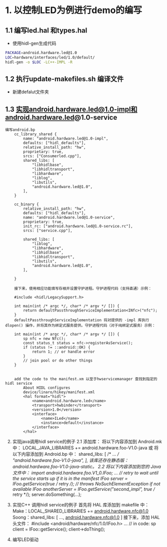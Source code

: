 
# 1. 以控制LED为例进行demo的编写
## 1.1 编写led.hal 和types.hal
- 使用hidl-gen生成代码
```bash
PACKAGE=android.hardware.led@1.0
LOC=hardware/interfaces/led/1.0/default/
hidl-gen -o $LOC -LC++-IMPL -R
```
## 1.2 执行update-makefiles.sh 编译文件
- 新建defalut文件夹

## 1.3 实现android.hardware.led@1.0-impl和android.hardware.led@1.0-service
	编写android.bp
		cc_library_shared {
			name: "android.hardware.led@1.0-impl",
			defaults: ["hidl_defaults"],
			relative_install_path: "hw",
			proprietary: true,
			srcs: ["Consumerled.cpp"],
			shared_libs: [
				"libhidlbase",
				"libhidltransport",
				"libhardware",
				"liblog",
				"libutils",
				"android.hardware.led@1.0",
			],
		}

		cc_binary {
			relative_install_path: "hw",
			defaults: ["hidl_defaults"],
			name: "android.hardware.led@1.0-service",
			proprietary: true,
			init_rc: ["android.hardware.led@1.0-service.rc"],
			srcs: ["service.cpp"],

			shared_libs: [
				"liblog",
				"libhardware",
				"libhidlbase",
				"libhidltransport",
				"libutils",
				"android.hardware.led@1.0",
			],

		}

		接下来，使用相应功能填写存根并设置守护进程。守护进程代码（支持直通）示例：

		#include <hidl/LegacySupport.h>

		int main(int /* argc */, char* /* argv */ []) {
			return defaultPassthroughServiceImplementation<INfc>("nfc");
		}
		defaultPassthroughServiceImplementation 将对提供的 -impl 库执行 dlopen() 操作，并将其作为绑定式服务提供。守护进程代码（对于纯绑定式服务）示例：

		int main(int /* argc */, char* /* argv */ []) {
			sp nfc = new Nfc();
			const status_t status = nfc->registerAsService();
			if (status != ::android::OK) {
				return 1; // or handle error
			}
			// join pool or do other things
		}


		add the code to the manifest.xm 以至于hwservicemanager 查找到指定的hidl service
			About HIDL configures
			device/linaro/hikey/manifest.xml
			<hal format="hidl">
				<name>android.hardware.led</name>
				<transport>hwbinder</transport>
				<version>1.0</version>
				<interface>
					<name>ILed</name>
					<instance>default</instance>
				</interface>
			</hal>


2. 实现java调用hidl service的例子
	2.1 添加库：
		将以下内容添加到 Android.mk 中：
		LOCAL_JAVA_LIBRARIES += android.hardware.foo-V1.0-java
		或
		将以下内容添加到 Android.bp 中：
		shared_libs: [
			/* … */
			"android.hardware.foo-V1.0-java",
		],
		该库还存在静态版：android.hardware.foo-V1.0-java-static。
	2.2 将以下内容添加到您的 Java 文件中：
		import android.hardware.foo.V1_0.IFoo;
		...
		// retry to wait until the service starts up if it is in the manifest
		IFoo server = IFoo.getService(true /* retry */); // throws NoSuchElementException if not available
		IFoo anotherServer = IFoo.getService("second_impl", true /* retry */);
		server.doSomething(…);


3. 实现C++ 调用hidl service的例子
	首先将 HAL 库添加到 makefile 中：
		Make：LOCAL_SHARED_LIBRARIES += android.hardware.nfc@1.0
		Soong：shared_libs: [ …, android.hardware.nfc@1.0 ]
	接下来，添加 HAL 头文件：
		#include <android/hardware/nfc/1.0/IFoo.h>
		…
		// in code:
		sp<IFoo> client = IFoo::getService();
		client->doThing();


4. 编写LED驱动



